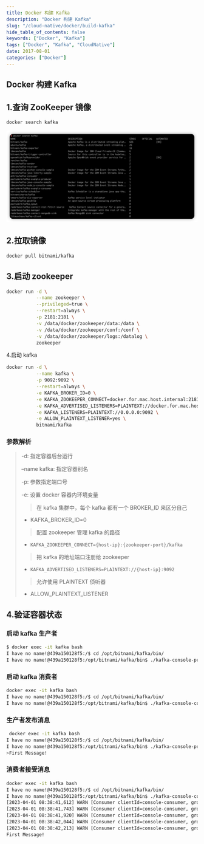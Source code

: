 ```yaml
---
title: Docker 构建 Kafka
description: "Docker 构建 Kafka"
slug: "/cloud-native/docker/build-kafka"
hide_table_of_contents: false
keywords: ["Docker", "Kafka"]
tags: ["Docker", "Kafka", "CloudNative"]
date: 2017-08-01
categories: ["Docker"]
---
```

## Docker 构建 Kafka

## 1.查询 ZooKeeper 镜像

``````bash
docker search kafka
``````

![查询镜像](img/查询镜像.jpg)

## 2.拉取镜像

```bash
docker pull bitnami/kafka
```

## 3.启动 zookeeper

```bash
docker run -d \
           --name zookeeper \
           --privileged=true \
           --restart=always \
           -p 2181:2181 \
           -v /data/docker/zookeeper/data:/data \
           -v /data/docker/zookeeper/conf:/conf \
           -v /data/docker/zookeeper/logs:/datalog \
           zookeeper
```

4.启动 kafka

```bash
docker run -d \
           --name kafka \
           -p 9092:9092 \
           --restart=always \
           -e KAFKA_BROKER_ID=0 \
           -e KAFKA_ZOOKEEPER_CONNECT=docker.for.mac.host.internal:2181/kafka \
           -e KAFKA_ADVERTISED_LISTENERS=PLAINTEXT://docker.for.mac.host.internal:9092 \
           -e KAFKA_LISTENERS=PLAINTEXT://0.0.0.0:9092 \
           -e ALLOW_PLAINTEXT_LISTENER=yes \
           bitnami/kafka
```
### 参数解析

> -d: 指定容器后台运行
>
> –name kafka: 指定容器别名
>
> -p: 参数指定端口号
>
> -e: 设置 docker 容器内环境变量
>
> > 在 kafka 集群中，每个 kafka 都有一个 BROKER_ID 来区分自己
> - KAFKA_BROKER_ID=0
> > 配置 zookeeper 管理 kafka 的路径
> - `KAFKA_ZOOKEEPER_CONNECT={host-ip}:{zookeeper-port}/kafka`
>
> > 把 kafka 的地址端口注册给 zookeeper
>
> - `KAFKA_ADVERTISED_LISTENERS=PLAINTEXT://{host-ip}:9092`
> > 允许使用 PLAINTEXT 侦听器
> - ALLOW_PLAINTEXT_LISTENER

## 4.验证容器状态

### 启动 kafka 生产者

```bash
$ docker exec -it kafka bash
I have no name!@439a150128f5:/$ cd /opt/bitnami/kafka/bin/
I have no name!@439a150128f5:/opt/bitnami/kafka/bin$ ./kafka-console-producer.sh --broker-list localhost:9092 --topic first-topic
```

### 启动 kafka 消费者

```bash
docker exec -it kafka bash
I have no name!@439a150128f5:/$ cd /opt/bitnami/kafka/bin/
I have no name!@439a150128f5:/opt/bitnami/kafka/bin$ ./kafka-console-consumer.sh --bootstrap-server localhost:9092 --topic first-topic --from-beginning
```

### 生产者发布消息

```bash
 docker exec -it kafka bash
I have no name!@439a150128f5:/$ cd /opt/bitnami/kafka/bin/
I have no name!@439a150128f5:/opt/bitnami/kafka/bin$ ./kafka-console-producer.sh --broker-list localhost:9092 --topic first-topic
>First Message!
```

### 消费者接受消息

```bash
docker exec -it kafka bash
I have no name!@439a150128f5:/$ cd /opt/bitnami/kafka/bin/
I have no name!@439a150128f5:/opt/bitnami/kafka/bin$ ./kafka-console-consumer.sh --bootstrap-server localhost:9092 --topic first-topic --from-beginning
[2023-04-01 08:38:41,612] WARN [Consumer clientId=console-consumer, groupId=console-consumer-47284] Error while fetching metadata with correlation id 2 : {first-topic=LEADER_NOT_AVAILABLE} (org.apache.kafka.clients.NetworkClient)
[2023-04-01 08:38:41,743] WARN [Consumer clientId=console-consumer, groupId=console-consumer-47284] Error while fetching metadata with correlation id 4 : {first-topic=LEADER_NOT_AVAILABLE} (org.apache.kafka.clients.NetworkClient)
[2023-04-01 08:38:41,920] WARN [Consumer clientId=console-consumer, groupId=console-consumer-47284] Error while fetching metadata with correlation id 6 : {first-topic=LEADER_NOT_AVAILABLE} (org.apache.kafka.clients.NetworkClient)
[2023-04-01 08:38:42,044] WARN [Consumer clientId=console-consumer, groupId=console-consumer-47284] Error while fetching metadata with correlation id 8 : {first-topic=LEADER_NOT_AVAILABLE} (org.apache.kafka.clients.NetworkClient)
[2023-04-01 08:38:42,213] WARN [Consumer clientId=console-consumer, groupId=console-consumer-47284] Error while fetching metadata with correlation id 10 : {first-topic=LEADER_NOT_AVAILABLE} (org.apache.kafka.clients.NetworkClient)
First Message!
```

